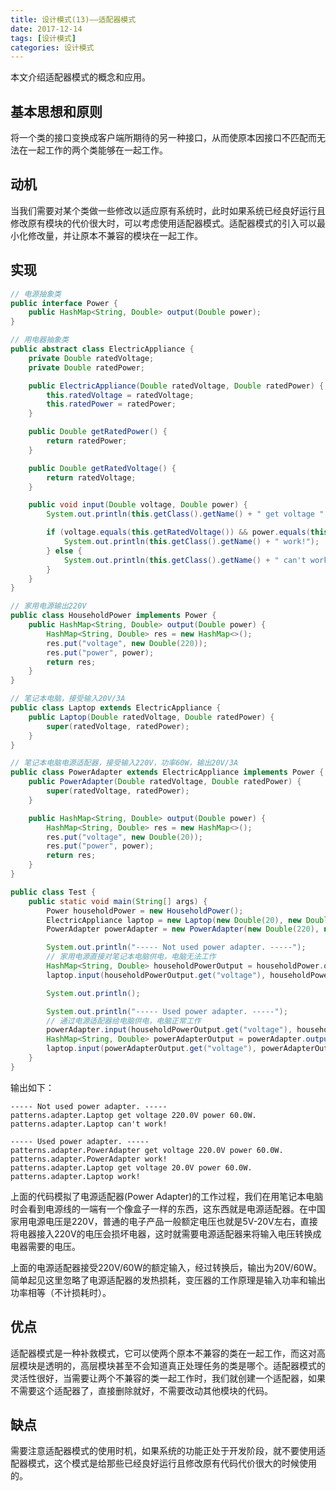 ```yaml
---
title: 设计模式(13)——适配器模式
date: 2017-12-14
tags: [设计模式]
categories: 设计模式
---
```


本文介绍适配器模式的概念和应用。

<!--more-->

## 基本思想和原则

将一个类的接口变换成客户端所期待的另一种接口，从而使原本因接口不匹配而无法在一起工作的两个类能够在一起工作。

## 动机

当我们需要对某个类做一些修改以适应原有系统时，此时如果系统已经良好运行且修改原有模块的代价很大时，可以考虑使用适配器模式。适配器模式的引入可以最小化修改量，并让原本不兼容的模块在一起工作。

## 实现

```Java
// 电源抽象类
public interface Power {
    public HashMap<String, Double> output(Double power);
}

// 用电器抽象类
public abstract class ElectricAppliance {
    private Double ratedVoltage;
    private Double ratedPower;

    public ElectricAppliance(Double ratedVoltage, Double ratedPower) {
        this.ratedVoltage = ratedVoltage;
        this.ratedPower = ratedPower;
    }

    public Double getRatedPower() {
        return ratedPower;
    }

    public Double getRatedVoltage() {
        return ratedVoltage;
    }

    public void input(Double voltage, Double power) {
        System.out.println(this.getClass().getName() + " get voltage " + voltage + "V power " + power + "W.");

        if (voltage.equals(this.getRatedVoltage()) && power.equals(this.getRatedPower())) {
            System.out.println(this.getClass().getName() + " work!");
        } else {
            System.out.println(this.getClass().getName() + " can't work!");
        }
    }
}

// 家用电源输出220V
public class HouseholdPower implements Power {
    public HashMap<String, Double> output(Double power) {
        HashMap<String, Double> res = new HashMap<>();
        res.put("voltage", new Double(220));
        res.put("power", power);
        return res;
    }
}

// 笔记本电脑，接受输入20V/3A
public class Laptop extends ElectricAppliance {
    public Laptop(Double ratedVoltage, Double ratedPower) {
        super(ratedVoltage, ratedPower);
    }
}

// 笔记本电脑电源适配器，接受输入220V，功率60W，输出20V/3A
public class PowerAdapter extends ElectricAppliance implements Power {
    public PowerAdapter(Double ratedVoltage, Double ratedPower) {
        super(ratedVoltage, ratedPower);
    }

    public HashMap<String, Double> output(Double power) {
        HashMap<String, Double> res = new HashMap<>();
        res.put("voltage", new Double(20));
        res.put("power", power);
        return res;
    }
}

public class Test {
    public static void main(String[] args) {
        Power householdPower = new HouseholdPower();
        ElectricAppliance laptop = new Laptop(new Double(20), new Double(60));
        PowerAdapter powerAdapter = new PowerAdapter(new Double(220), new Double(60));

        System.out.println("----- Not used power adapter. -----");
        // 家用电源直接对笔记本电脑供电，电脑无法工作
        HashMap<String, Double> householdPowerOutput = householdPower.output(new Double(60));
        laptop.input(householdPowerOutput.get("voltage"), householdPowerOutput.get("power"));

        System.out.println();

        System.out.println("----- Used power adapter. -----");
        // 通过电源适配器给电脑供电，电脑正常工作
        powerAdapter.input(householdPowerOutput.get("voltage"), householdPowerOutput.get("power"));
        HashMap<String, Double> powerAdapterOutput = powerAdapter.output(new Double(60));
        laptop.input(powerAdapterOutput.get("voltage"), powerAdapterOutput.get("power"));
    }
}
```

输出如下：

```
----- Not used power adapter. -----
patterns.adapter.Laptop get voltage 220.0V power 60.0W.
patterns.adapter.Laptop can't work!

----- Used power adapter. -----
patterns.adapter.PowerAdapter get voltage 220.0V power 60.0W.
patterns.adapter.PowerAdapter work!
patterns.adapter.Laptop get voltage 20.0V power 60.0W.
patterns.adapter.Laptop work!
```

上面的代码模拟了电源适配器(Power Adapter)的工作过程，我们在用笔记本电脑时会看到电源线的一端有一个像盒子一样的东西，这东西就是电源适配器。在中国家用电源电压是220V，普通的电子产品一般额定电压也就是5V-20V左右，直接将电器接入220V的电压会损坏电器，这时就需要电源适配器来将输入电压转换成电器需要的电压。

上面的电源适配器接受220V/60W的额定输入，经过转换后，输出为20V/60W。简单起见这里忽略了电源适配器的发热损耗，变压器的工作原理是输入功率和输出功率相等（不计损耗时）。

## 优点

适配器模式是一种补救模式，它可以使两个原本不兼容的类在一起工作，而这对高层模块是透明的，高层模块甚至不会知道真正处理任务的类是哪个。适配器模式的灵活性很好，当需要让两个不兼容的类一起工作时，我们就创建一个适配器，如果不需要这个适配器了，直接删除就好，不需要改动其他模块的代码。

## 缺点

需要注意适配器模式的使用时机，如果系统的功能正处于开发阶段，就不要使用适配器模式，这个模式是给那些已经良好运行且修改原有代码代价很大的时候使用的。
